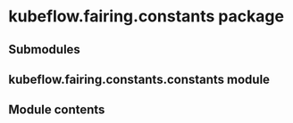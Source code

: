 # kubeflow.fairing.constants package

## Submodules

## kubeflow.fairing.constants.constants module

## Module contents
